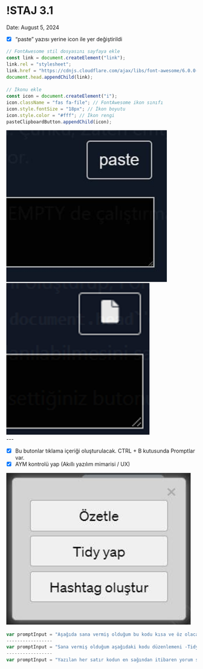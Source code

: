 # !STAJ 3.1

Date: August 5, 2024

- [x]  “paste” yazısı yerine icon ile yer değiştirildi

```jsx
// FontAwesome stil dosyasını sayfaya ekle
const link = document.createElement("link");
link.rel = "stylesheet";
link.href = "https://cdnjs.cloudflare.com/ajax/libs/font-awesome/6.0.0-beta3/css/all.min.css";
document.head.appendChild(link);

// İkonu ekle
const icon = document.createElement("i");
icon.className = "fas fa-file"; // FontAwesome ikon sınıfı
icon.style.fontSize = "18px"; // İkon boyutu
icon.style.color = "#fff"; // İkon rengi
pasteClipboardButton.appendChild(icon);
```
<div class="row">
  
<img src = 'https://raw.githubusercontent.com/Developrimbor/Software-Intership/main/images/pasteText.png' height = '400px' >
<img src = 'https://raw.githubusercontent.com/Developrimbor/Software-Intership/main/images/pasteIcon.png' height = '400px' >

</div>
---

- [x]  Bu butonlar tıklama içeriği oluşturulacak. CTRL + B kutusunda Promptlar var.
- [x]  AYM kontrolü yap (Akıllı yazılım mimarisi / UX)

<img src = 'https://raw.githubusercontent.com/Developrimbor/Software-Intership/main/images/contextMenu.png' height = '400px' >

```jsx
var promptInput = "Aşağıda sana vermiş olduğum bu kodu kısa ve öz olacak şekilde özetlemeni istiyorum.\n------- \n[input: Özetle]";
-----------------
var promptInput = "Sana vermiş olduğum aşağıdaki kodu düzenlemeni -Tidy Yapmanı- istiyorum. Mesela fonksiyon parametreleri arasında boşluk bırakmak, gövdenin içinde her iki mantıksal kısım arasında boşluk bırakmak vb.\n---------\n[input:Tidy Yap]";
-----------------
var promptInput = "Yazılan her satır kodun en sağından itibaren yorum satırı koyup o satırdaki kodun ne işe yaradaığını yazmanı istiyorum.\n------------\n[input:Hashtag]";
```